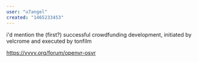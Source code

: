 ```yaml
---
user: "u7angel"
created: "1465233453"
---
```


i'd mention the (first?) successful crowdfunding development, initiated by velcrome and executed by tonfilm

https://vvvv.org/forum/openvr-osvr 
